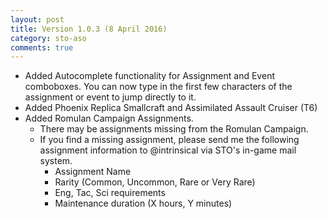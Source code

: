 ```yaml
---
layout: post
title: Version 1.0.3 (8 April 2016)
category: sto-aso
comments: true
---
```


 - Added Autocomplete functionality for Assignment and Event comboboxes. You can now type in the first few characters of the assignment or event to jump directly to it.
 - Added Phoenix Replica Smallcraft and Assimilated Assault Cruiser (T6)
 - Added Romulan Campaign Assignments.
   - There may be assignments missing from the Romulan Campaign.
   - If you find a missing assignment, please send me the following assignment information to @intrinsical via STO's in-game mail system.
      - Assignment Name
      - Rarity (Common, Uncommon, Rare or Very Rare)
      - Eng, Tac, Sci requirements
      - Maintenance duration (X hours, Y minutes)